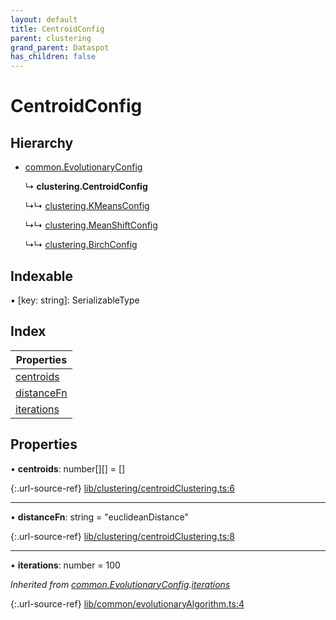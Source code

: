 ```yaml
---
layout: default
title: CentroidConfig
parent: clustering
grand_parent: Dataspot
has_children: false
---
```


# CentroidConfig

## Hierarchy

* [common.EvolutionaryConfig](common_evolutionaryconfig)

  ↳ **clustering.CentroidConfig**

  ↳↳ [clustering.KMeansConfig](clustering_kmeansconfig)

  ↳↳ [clustering.MeanShiftConfig](clustering_meanshiftconfig)

  ↳↳ [clustering.BirchConfig](clustering_birchconfig)

## Indexable

▪ [key: string]: SerializableType

## Index

| Properties |
|-----------|
| [centroids](#centroids) |
| [distanceFn](#distancefn) |
| [iterations](#iterations) |

## Properties

•  **centroids**: number[][] = []

{:.url-source-ref}
[lib/clustering/centroidClustering.ts:6](https://github.com/ascentcore/dataspot/blob/40beee3/lib/clustering/centroidClustering.ts#L6)

___

•  **distanceFn**: string = "euclideanDistance"

{:.url-source-ref}
[lib/clustering/centroidClustering.ts:8](https://github.com/ascentcore/dataspot/blob/40beee3/lib/clustering/centroidClustering.ts#L8)

___

•  **iterations**: number = 100

*Inherited from [common.EvolutionaryConfig](common_evolutionaryconfig).[iterations](common_evolutionaryconfig#iterations)*

{:.url-source-ref}
[lib/common/evolutionaryAlgorithm.ts:4](https://github.com/ascentcore/dataspot/blob/40beee3/lib/common/evolutionaryAlgorithm.ts#L4)
